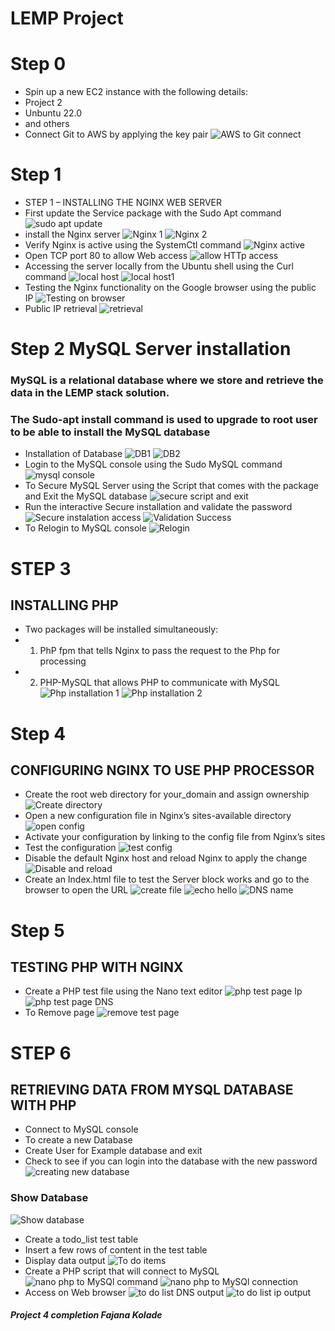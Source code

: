 # LEMP Project
# Step 0
- Spin up a new EC2 instance with the following details:
-  Project 2
-  Unbuntu 22.0
-  and others
-  Connect Git to AWS by applying the key pair
![AWS to Git connect](https://github.com/koleshky1/fajana.kb.pbl/assets/44333161/da4cfd77-9b1f-4b66-9f65-23c16852bf52)

# Step 1 
-  STEP 1 – INSTALLING THE NGINX WEB SERVER
-  First update the Service package with the Sudo Apt command
![sudo apt update](https://github.com/koleshky1/fajana.kb.pbl/assets/44333161/b93c7a14-8449-4da2-968e-a1c06fac1af2)
- install the Nginx server
![Nginx 1](https://github.com/koleshky1/fajana.kb.pbl/assets/44333161/3844dbf9-574b-4b5d-b39b-0cfc461bacd4)
![Nginx 2](https://github.com/koleshky1/fajana.kb.pbl/assets/44333161/3e204f07-266f-4253-acdc-7532e76935f8)
- Verify Nginx is active using the SystemCtl command
![Nginx active](https://github.com/koleshky1/fajana.kb.pbl/assets/44333161/dae8f93e-9694-450f-81fe-dd7bba33517a)
-  Open TCP port 80 to allow Web access
![allow HTTp access](https://github.com/koleshky1/fajana.kb.pbl/assets/44333161/a24e365f-def3-41b5-809f-3b8961602eac)
-  Accessing the server locally from the Ubuntu shell using the Curl command
![local host](https://github.com/koleshky1/fajana.kb.pbl/assets/44333161/5efe0810-daaf-4f84-8257-28c91bc9a4c1)
![local host1](https://github.com/koleshky1/fajana.kb.pbl/assets/44333161/af2518c5-729c-4038-855f-0a56743b7714)
-  Testing the Nginx functionality on the Google browser using the public IP
![Testing on browser](https://github.com/koleshky1/fajana.kb.pbl/assets/44333161/a7a4d45f-5c87-46ce-ae32-63f20935336c)
-  Public IP retrieval
![retrieval](https://github.com/koleshky1/fajana.kb.pbl/assets/44333161/dcf4fd5f-efb3-40a9-bd73-b8b62331d985)

# Step 2 MySQL Server installation
### MySQL is a relational database where we store and retrieve the data in the LEMP stack solution.
### The Sudo-apt install command is used to upgrade to root user to be able to install the MySQL database
-  Installation of Database
![DB1](https://github.com/koleshky1/fajana.kb.pbl/assets/44333161/1f9b3cd6-6928-46e4-97d5-aa2d2800f271)
![DB2](https://github.com/koleshky1/fajana.kb.pbl/assets/44333161/bce11e47-bdde-4a0e-af84-ba1a4c91f16e)
-  Login to the MySQL console using the Sudo MySQL command
![mysql console](https://github.com/koleshky1/fajana.kb.pbl/assets/44333161/f8846486-4881-4692-bdab-e8b8dcb07b5d)
-  To Secure MySQL Server using the Script that comes with the package and Exit the MySQL database
![secure script and exit](https://github.com/koleshky1/fajana.kb.pbl/assets/44333161/fc73d6ce-6e48-4cc2-8bf7-ee79db20298f)
-  Run the interactive Secure installation and validate the password
![Secure instalation access](https://github.com/koleshky1/fajana.kb.pbl/assets/44333161/d2c744c5-069b-4adc-8046-3ffbdb8de504)
![Validation Success](https://github.com/koleshky1/fajana.kb.pbl/assets/44333161/f24da398-bc1b-4328-8b1b-fe0c550284b9)
-  To Relogin to MySQL console
![Relogin](https://github.com/koleshky1/fajana.kb.pbl/assets/44333161/7b2d03b5-e2d0-4c8f-9d42-e5cf36d9c119)

# STEP 3 
## INSTALLING PHP
-  Two packages will be installed simultaneously:
-   1. PhP fpm that tells Nginx to pass the request to the Php for processing
-   2. PHP-MySQL that allows PHP to communicate with MySQL
![Php installation 1](https://github.com/koleshky1/fajana.kb.pbl/assets/44333161/2f3021bc-a461-4035-89db-77f86bc6f060)
![Php installation 2](https://github.com/koleshky1/fajana.kb.pbl/assets/44333161/420aa185-de0f-4cd4-bd02-9dec7abaf068)

# Step 4
## CONFIGURING NGINX TO USE PHP PROCESSOR
- Create the root web directory for your_domain and assign ownership 
![Create directory](https://github.com/koleshky1/fajana.kb.pbl/assets/44333161/c9171073-8a27-4419-825b-de57c4734d53)
-  Open a new configuration file in Nginx’s sites-available directory
![open config](https://github.com/koleshky1/fajana.kb.pbl/assets/44333161/9b2c107b-ebd2-4bb8-a040-142ba5dbd69a)
-  Activate your configuration by linking to the config file from Nginx’s sites
-  Test the configuration
![test config](https://github.com/koleshky1/fajana.kb.pbl/assets/44333161/7450e923-1223-4a18-b1df-a4eefbf93ea5)
-  Disable the default Nginx host and reload Nginx to apply the change
![Disable and reload](https://github.com/koleshky1/fajana.kb.pbl/assets/44333161/6b56c674-1532-4edb-b4b2-bf49bfad5365)
-  Create an Index.html file to test the Server block works and go to the browser to open the URL
![create file](https://github.com/koleshky1/fajana.kb.pbl/assets/44333161/be64d776-fbf3-44a3-92fd-eec8bb5faf39)
![echo hello](https://github.com/koleshky1/fajana.kb.pbl/assets/44333161/f1052944-1d0d-4a25-953d-6bcc7ea376cb)
![DNS name](https://github.com/koleshky1/fajana.kb.pbl/assets/44333161/8d454bd9-4308-4cf4-beb9-f7946427e218)

# Step 5
## TESTING PHP WITH NGINX
-  Create a PHP test file using the Nano text editor
![php test page Ip](https://github.com/koleshky1/fajana.kb.pbl/assets/44333161/0f4756bf-11de-49d6-a2f7-da7423bdbc45)
![php test page DNS](https://github.com/koleshky1/fajana.kb.pbl/assets/44333161/8c47c32f-b3cd-45bf-aeba-b2d93c89ed33)
-  To Remove page
![remove test page](https://github.com/koleshky1/fajana.kb.pbl/assets/44333161/80df937b-7a44-41d7-886d-aed1edad6990)
# STEP 6 
## RETRIEVING DATA FROM MYSQL DATABASE WITH PHP 
-  Connect to MySQL console
-  To create a new Database
-  Create User for Example database and exit
-  Check to see if you can login into the database with the new password
![creating new database](https://github.com/koleshky1/fajana.kb.pbl/assets/44333161/02917350-5973-4f83-9b31-85a0104df57b)
### Show Database
![Show database](https://github.com/koleshky1/fajana.kb.pbl/assets/44333161/a815cdee-89aa-45db-84df-386b6e07d8be)
-  Create a todo_list test table
-  Insert a few rows of content in the test table
-  Display data output
![To do items](https://github.com/koleshky1/fajana.kb.pbl/assets/44333161/63cde55d-bb3c-466a-884a-86d64e2f1ba2)
-  Create a PHP script that will connect to MySQL
![nano php to MySQl command](https://github.com/koleshky1/fajana.kb.pbl/assets/44333161/9147f88a-9e0e-435e-a411-22798bafce48)
![nano php to MySQl connection](https://github.com/koleshky1/fajana.kb.pbl/assets/44333161/a5d83680-be5c-45d1-ab6f-e581b6c946b8)
-  Access on Web browser
![to do list DNS output](https://github.com/koleshky1/fajana.kb.pbl/assets/44333161/7b907241-9f13-4c8f-9ca7-568eae632c97)
![to do list ip output](https://github.com/koleshky1/fajana.kb.pbl/assets/44333161/299385fc-6708-4d2b-8b4d-b067f4d2fda2)


##### Project 4 completion Fajana Kolade









